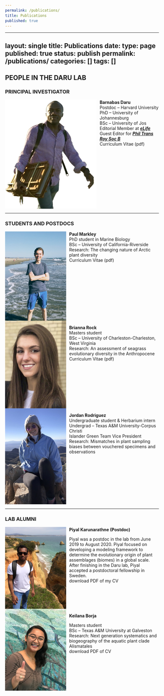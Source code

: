 ```yaml
---
permalink: /publications/
title: Publications
published: true
---
```

---
layout: single
title: Publications
date:
type: page
published: true
status: publish
permalink: /publications/
categories: []
tags: []
---


## PEOPLE IN THE DARU LAB
### PRINCIPAL INVESTIGATOR

<img src="images/barna.png" width="300px" style="float:left; padding-right:10px"/>

**Barnabas Daru**   
Postdoc – Harvard University   
PhD – University of Johannesburg   
BSc – University of Jos   
Editorial Member at [**_eLife_**](https://elifesciences.org/about/people/ecology)   
Guest Editor for [**_Phil Trans Roy Soc B_**](http://rstb.royalsocietypublishing.org/content/374/1763)   
Curriculum Vitae (pdf)

<br clear="left"/>

---

### STUDENTS AND POSTDOCS

<img src="images/paul.jpg" width="200px" style="float:left; padding-right:10px"/>

**Paul Markley**   
PhD student in Marine Biology   
BSc – University of California-Riverside   
Research: The changing nature of Arctic plant diversity   
Curriculum Vitae (pdf)

<br clear="left"/>

<img src="images/brianna.jpg" width="200px" style="float:left; padding-right:10px"/>

**Brianna Rock**   
Masters student   
BSc – University of Charleston-Charleston, West Virginia   
Research: An assessment of seagrass evolutionary diversity in the Anthropocene   
Curriculum Vitae (pdf) 

<br clear="left"/>

<img src="images/jordan.jpg" width="200px" style="float:left; padding-right:10px"/>

**Jordan Rodriguez**   
Undergraduate student & Herbarium intern   
Undergrad – Texas A&M University-Corpus Christi   
Islander Green Team Vice President   
Research: Mismatches in plant sampling biases between vouchered specimens and observations

<br clear="left"/>

---
### LAB ALUMNI

<img src="images/piyal.jpg" width="200px" style="float:left; padding-right:10px"/>

**Piyal Karunarathne (Postdoc)**

Piyal was a postdoc in the lab from June 2019 to August 2020. Piyal focused on developing a modeling framework to determine the evolutionary origin of plant assemblages (biomes) in a global scale. After finishing in the Daru lab, Piyal accepted a postdoctoral fellowship in Sweden.   
download PDF of my CV

<br clear="left"/>

<img src="images/keilana.jpg" width="200px" style="float:left; padding-right:10px"/>

**Keilana Borja**

Masters student   
BSc – Texas A&M University at Galveston   
Research: Next generation systematics and biogeography of the aquatic plant clade Alismatales   
download PDF of CV

<br clear="left"/>
